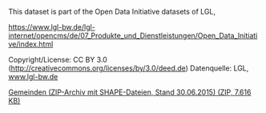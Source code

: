 This dataset is part of the Open Data Initiative datasets of LGL,

https://www.lgl-bw.de/lgl-internet/opencms/de/07_Produkte_und_Dienstleistungen/Open_Data_Initiative/index.html

Copyright/License: CC BY 3.0 (http://creativecommons.org/licenses/by/3.0/deed.de) 
Datenquelle: LGL, www.lgl-bw.de

[Gemeinden (ZIP-Archiv mit SHAPE-Dateien, Stand 30.06.2015) (ZIP, 7.616 KB)](https://www.lgl-bw.de/lgl-internet/web/sites/default/de/07_Produkte_und_Dienstleistungen/Open_Data_Initiative/Galerien/Dokumente/Gemeindegrenzen.zip)


